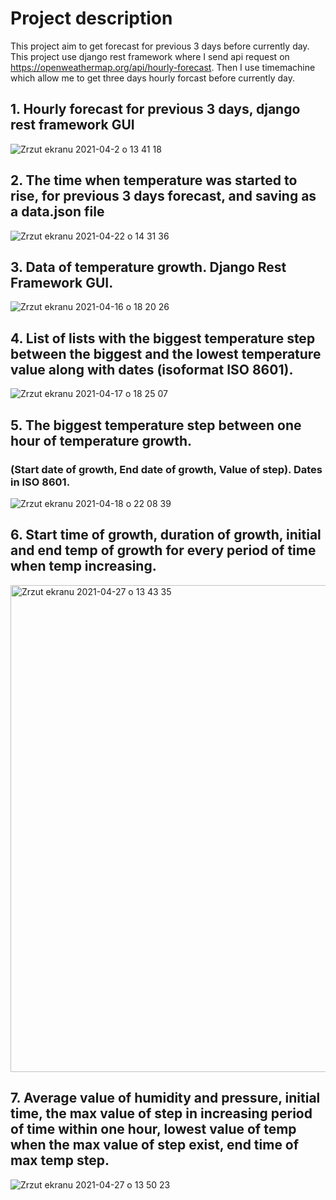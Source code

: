 
# Project description

This project aim to get forecast for previous 3 days before currently day. This project use django rest framework where I send api request on 
https://openweathermap.org/api/hourly-forecast. Then I use timemachine which allow me to get three days hourly forcast before currently day.

## 1. Hourly forecast for previous 3 days, django rest framework GUI

![Zrzut ekranu 2021-04-2 o 13 41 18](https://user-images.githubusercontent.com/56914063/113413139-3954f000-93ba-11eb-9120-de1e23020a65.png)

## 2. The time when temperature was started to rise, for previous 3 days forecast, and saving as a data.json file

![Zrzut ekranu 2021-04-22 o 14 31 36](https://user-images.githubusercontent.com/56914063/115714531-7ee05980-a377-11eb-9c72-3369adc96b3c.png)


## 3. Data of temperature growth. Django Rest Framework GUI.

![Zrzut ekranu 2021-04-16 o 18 20 26](https://user-images.githubusercontent.com/56914063/115054896-13af0700-9ee1-11eb-9050-deba70e67702.png)

## 4. List of lists with the biggest temperature step between the biggest and the lowest temperature value along with dates (isoformat ISO 8601).

![Zrzut ekranu 2021-04-17 o 18 25 07](https://user-images.githubusercontent.com/56914063/115120022-7cfb4c80-9fab-11eb-9934-98d8dd55c8fc.png)

## 5. The biggest temperature step between one hour of temperature growth.

### (Start date of growth, End date of growth, Value of step). Dates in ISO 8601.

![Zrzut ekranu 2021-04-18 o 22 08 39](https://user-images.githubusercontent.com/56914063/115159459-79db8b80-a093-11eb-9d2e-386f9bb6e94e.png)

## 6. Start time of growth, duration of growth, initial and end temp of growth for every period of time when temp increasing.

<img width="779" alt="Zrzut ekranu 2021-04-27 o 13 43 35" src="https://user-images.githubusercontent.com/56914063/116236864-d9a2f800-a75f-11eb-9239-2d77cbd1de57.png">


## 7. Average value of humidity and pressure, initial time, the max value of step in increasing period of time within one hour, lowest value of temp when the max value of step exist, end time of max temp step. 

![Zrzut ekranu 2021-04-27 o 13 50 23](https://user-images.githubusercontent.com/56914063/116238067-39e66980-a761-11eb-928b-c74b56903c2a.png)











